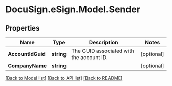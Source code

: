 # DocuSign.eSign.Model.Sender
## Properties

Name | Type | Description | Notes
------------ | ------------- | ------------- | -------------
**AccountIdGuid** | **string** | The GUID associated with the account ID. | [optional] 
**CompanyName** | **string** |  | [optional] 

[[Back to Model list]](../README.md#documentation-for-models) [[Back to API list]](../README.md#documentation-for-api-endpoints) [[Back to README]](../README.md)

